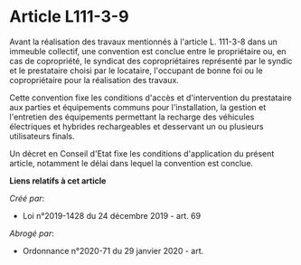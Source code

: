 # Article L111-3-9

Avant la réalisation des travaux mentionnés à l'article L. 111-3-8 dans un immeuble collectif, une convention est conclue
entre le propriétaire ou, en cas de copropriété, le syndicat des copropriétaires représenté par le syndic et le prestataire
choisi par le locataire, l'occupant de bonne foi ou le copropriétaire pour la réalisation des travaux.

Cette convention fixe les conditions d'accès et d'intervention du prestataire aux parties et équipements communs pour
l'installation, la gestion et l'entretien des équipements permettant la recharge des véhicules électriques et hybrides
rechargeables et desservant un ou plusieurs utilisateurs finals.

Un décret en Conseil d'Etat fixe les conditions d'application du présent article, notamment le délai dans lequel la
convention est conclue.

**Liens relatifs à cet article**

_Créé par_:

  - Loi n°2019-1428 du 24 décembre 2019 - art. 69

_Abrogé par_:

  - Ordonnance n°2020-71 du 29 janvier 2020 - art.
